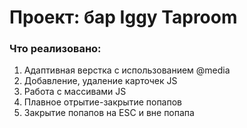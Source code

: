 # Проект: бар Iggy Taproom

### Что реализовано:
1. Адаптивная верстка с использованием @media
2. Добавление, удаление карточек JS
3. Работа с массивами JS
4. Плавное отрытие-закрытие попапов
5. Закрытие попапов на ESC и вне попапа

